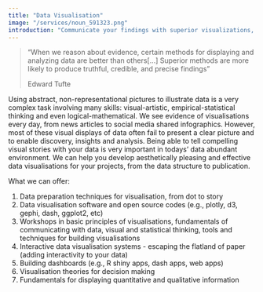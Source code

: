 ```yaml
---
title: "Data Visualisation"
image: "/services/noun_591323.png"
introduction: "Communicate your findings with superior visualizations, giving information a truthful and credible visual context."
---
```


> “When we reason about evidence, certain methods for displaying and analyzing data are better than others[...] Superior methods are more likely to produce truthful, credible, and precise findings”
>
> Edward Tufte

Using abstract, non-representational pictures to illustrate data is a very complex task involving many skills: visual-artistic, empirical-statistical thinking and even logical-mathematical. We see evidence of visualisations every day, from news articles to social media shared infographics. However, most of these visual displays of data often fail to present a clear picture and to enable discovery, insights and analysis. Being able to tell compelling visual stories with your data is very important in todays’ data abundant environment. We can help you develop aesthetically pleasing and effective data visualisations for your projects, from the data structure to publication.

What we can offer:

1. Data preparation techniques for visualisation, from dot to story
2. Data visualisation software and open source codes (e.g., plotly, d3, gephi, dash, ggplot2, etc)
3. Workshops in basic principles of visualisations, fundamentals of communicating with data, visual and statistical thinking, tools and techniques for building visualisations
4. Interactive data visualisation systems - escaping the flatland of paper (adding interactivity to your data)
5. Building dashboards (e.g., R shiny apps, dash apps, web apps)
6. Visualisation theories for decision making
7. Fundamentals for displaying quantitative and qualitative information
